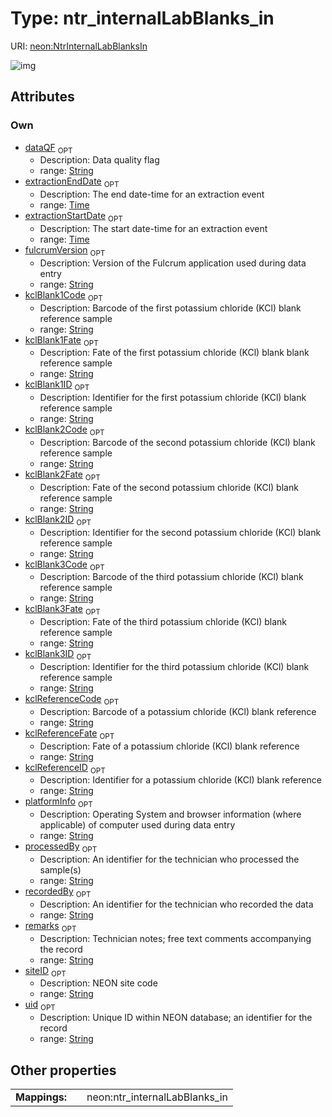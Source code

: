 
# Type: ntr_internalLabBlanks_in




URI: [neon:NtrInternalLabBlanksIn](https://data.neonscience.org/NtrInternalLabBlanksIn)


![img](http://yuml.me/diagram/nofunky;dir:TB/class/[NtrInternalLabBlanksIn&#124;uid:string%20%3F;siteID:string%20%3F;remarks:string%20%3F;recordedBy:string%20%3F;dataQF:string%20%3F;processedBy:string%20%3F;fulcrumVersion:string%20%3F;platformInfo:string%20%3F;extractionEndDate:time%20%3F;extractionStartDate:time%20%3F;kclBlank1Code:string%20%3F;kclBlank1Fate:string%20%3F;kclBlank1ID:string%20%3F;kclBlank2Code:string%20%3F;kclBlank2Fate:string%20%3F;kclBlank2ID:string%20%3F;kclBlank3Code:string%20%3F;kclBlank3Fate:string%20%3F;kclBlank3ID:string%20%3F;kclReferenceCode:string%20%3F;kclReferenceFate:string%20%3F;kclReferenceID:string%20%3F])

## Attributes


### Own

 * [dataQF](dataQF.md)  <sub>OPT</sub>
    * Description: Data quality flag
    * range: [String](types/String.md)
 * [extractionEndDate](extractionEndDate.md)  <sub>OPT</sub>
    * Description: The end date-time for an extraction event
    * range: [Time](types/Time.md)
 * [extractionStartDate](extractionStartDate.md)  <sub>OPT</sub>
    * Description: The start date-time for an extraction event
    * range: [Time](types/Time.md)
 * [fulcrumVersion](fulcrumVersion.md)  <sub>OPT</sub>
    * Description: Version of the Fulcrum application used during data entry
    * range: [String](types/String.md)
 * [kclBlank1Code](kclBlank1Code.md)  <sub>OPT</sub>
    * Description: Barcode of the first potassium chloride (KCl) blank reference sample
    * range: [String](types/String.md)
 * [kclBlank1Fate](kclBlank1Fate.md)  <sub>OPT</sub>
    * Description: Fate of the first potassium chloride (KCl) blank blank reference sample
    * range: [String](types/String.md)
 * [kclBlank1ID](kclBlank1ID.md)  <sub>OPT</sub>
    * Description: Identifier for the first potassium chloride (KCl) blank reference sample
    * range: [String](types/String.md)
 * [kclBlank2Code](kclBlank2Code.md)  <sub>OPT</sub>
    * Description: Barcode of the second potassium chloride (KCl) blank reference sample
    * range: [String](types/String.md)
 * [kclBlank2Fate](kclBlank2Fate.md)  <sub>OPT</sub>
    * Description: Fate of the second potassium chloride (KCl) blank reference sample
    * range: [String](types/String.md)
 * [kclBlank2ID](kclBlank2ID.md)  <sub>OPT</sub>
    * Description: Identifier for the second potassium chloride (KCl) blank reference sample
    * range: [String](types/String.md)
 * [kclBlank3Code](kclBlank3Code.md)  <sub>OPT</sub>
    * Description: Barcode of the third potassium chloride (KCl) blank reference sample
    * range: [String](types/String.md)
 * [kclBlank3Fate](kclBlank3Fate.md)  <sub>OPT</sub>
    * Description: Fate of the third potassium chloride (KCl) blank reference sample
    * range: [String](types/String.md)
 * [kclBlank3ID](kclBlank3ID.md)  <sub>OPT</sub>
    * Description: Identifier for the third potassium chloride (KCl) blank reference sample
    * range: [String](types/String.md)
 * [kclReferenceCode](kclReferenceCode.md)  <sub>OPT</sub>
    * Description: Barcode of a potassium chloride (KCl) blank reference
    * range: [String](types/String.md)
 * [kclReferenceFate](kclReferenceFate.md)  <sub>OPT</sub>
    * Description: Fate of a potassium chloride (KCl) blank reference
    * range: [String](types/String.md)
 * [kclReferenceID](kclReferenceID.md)  <sub>OPT</sub>
    * Description: Identifier for a potassium chloride (KCl) blank reference
    * range: [String](types/String.md)
 * [platformInfo](platformInfo.md)  <sub>OPT</sub>
    * Description: Operating System and browser information (where applicable) of computer used during data entry
    * range: [String](types/String.md)
 * [processedBy](processedBy.md)  <sub>OPT</sub>
    * Description: An identifier for the technician who processed the sample(s)
    * range: [String](types/String.md)
 * [recordedBy](recordedBy.md)  <sub>OPT</sub>
    * Description: An identifier for the technician who recorded the data
    * range: [String](types/String.md)
 * [remarks](remarks.md)  <sub>OPT</sub>
    * Description: Technician notes; free text comments accompanying the record
    * range: [String](types/String.md)
 * [siteID](siteID.md)  <sub>OPT</sub>
    * Description: NEON site code
    * range: [String](types/String.md)
 * [uid](uid.md)  <sub>OPT</sub>
    * Description: Unique ID within NEON database; an identifier for the record
    * range: [String](types/String.md)

## Other properties

|  |  |  |
| --- | --- | --- |
| **Mappings:** | | neon:ntr_internalLabBlanks_in |

